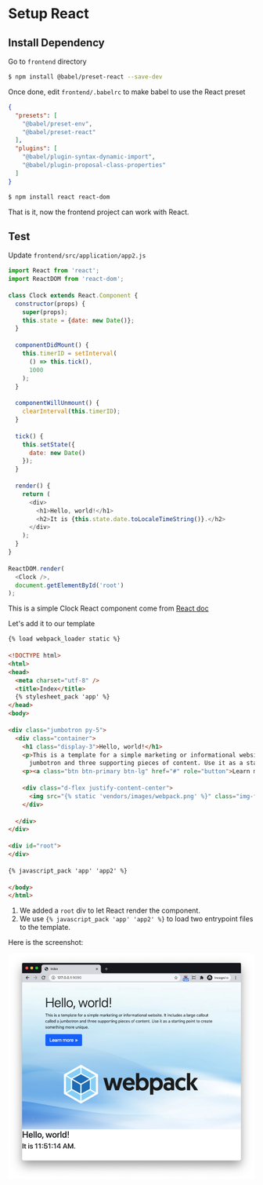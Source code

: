 # Setup React

## Install Dependency

Go to `frontend` directory

```bash
$ npm install @babel/preset-react --save-dev
```

Once done, edit `frontend/.babelrc` to make babel to use the React preset

```json hl_lines="4"
{
  "presets": [
    "@babel/preset-env",
    "@babel/preset-react"
  ],
  "plugins": [
    "@babel/plugin-syntax-dynamic-import",
    "@babel/plugin-proposal-class-properties"
  ]
}
```

```bash
$ npm install react react-dom
```

That is it, now the frontend project can work with React.

## Test

Update `frontend/src/application/app2.js`

```js
import React from 'react';
import ReactDOM from 'react-dom';

class Clock extends React.Component {
  constructor(props) {
    super(props);
    this.state = {date: new Date()};
  }

  componentDidMount() {
    this.timerID = setInterval(
      () => this.tick(),
      1000
    );
  }

  componentWillUnmount() {
    clearInterval(this.timerID);
  }

  tick() {
    this.setState({
      date: new Date()
    });
  }

  render() {
    return (
      <div>
        <h1>Hello, world!</h1>
        <h2>It is {this.state.date.toLocaleTimeString()}.</h2>
      </div>
    );
  }
}

ReactDOM.render(
  <Clock />,
  document.getElementById('root')
);
```

This is a simple Clock React component come from [React doc](https://reactjs.org/docs/state-and-lifecycle.html)

Let's add it to our template

```html hl_lines="26-27 29"
{% load webpack_loader static %}

<!DOCTYPE html>
<html>
<head>
  <meta charset="utf-8" />
  <title>Index</title>
  {% stylesheet_pack 'app' %}
</head>
<body>

<div class="jumbotron py-5">
  <div class="container">
    <h1 class="display-3">Hello, world!</h1>
    <p>This is a template for a simple marketing or informational website. It includes a large callout called a
      jumbotron and three supporting pieces of content. Use it as a starting point to create something more unique.</p>
    <p><a class="btn btn-primary btn-lg" href="#" role="button">Learn more »</a></p>

    <div class="d-flex justify-content-center">
      <img src="{% static 'vendors/images/webpack.png' %}" class="img-fluid"/>
    </div>

  </div>
</div>

<div id="root">
</div>

{% javascript_pack 'app' 'app2' %}

</body>
</html>
```

1. We added a `root` div to let React render the component.
1. We use `{% javascript_pack 'app' 'app2' %}` to load two entrypoint files to the template.

Here is the screenshot:

![React example](images/react-example.png)

